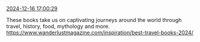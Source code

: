 [2024-12-16 17:00:29](https://mstdn.social/@hill_wanderer/113663569414472596)

These books take us on captivating journeys around the world through travel, history, food, mythology and more. <a href="https://www.wanderlustmagazine.com/inspiration/best-travel-books-2024/" target="_blank" rel="nofollow noopener noreferrer" translate="no">https://www.wanderlustmagazine.com/inspiration/best-travel-books-2024/</a>